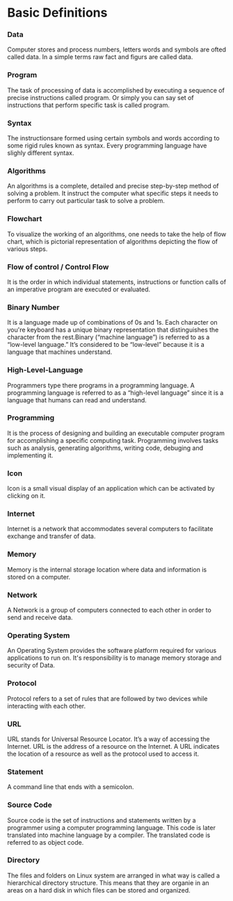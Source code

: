 # Basic Definitions

### Data 
Computer stores and process numbers, letters words and symbols are ofted called data. In a simple terms raw fact and figurs are called data.

### Program
The task of processing of data is accomplished by executing a sequence of precise instructions called program.
Or simply you can say set of instructions that perform specific task is called program.

### Syntax
The instructionsare formed using certain symbols and words according to some rigid rules known as syntax.
Every programming language have slighly different syntax.
### Algorithms
An algorithms is a complete, detailed and precise step-by-step method of solving a problem. It instruct the computer what specific steps it needs to perform to carry out particular task to solve a problem.

### Flowchart
To visualize the working of an algorithms, one needs to take the help of flow chart, which is pictorial representation of algorithms depicting the flow of various steps.

### Flow of control / Control Flow
It is the order in which individual statements, instructions or function calls of an imperative program are executed or evaluated. 

### Binary Number
It is a language made up of combinations of 0s and 1s. Each character on you're keyboard has a unique binary representation that distinguishes the character from the rest.Binary (“machine language”) is referred to as a “low-level language.” It’s considered to be “low-level” because it is a language that machines understand.

### High-Level-Language 
Programmers type there programs in a programming language.
A programming language is referred to as a “high-level language” since it is a language that humans can read and understand.

### Programming
It is the process of designing and building an executable computer program for accomplishing a specific computing task. Programming involves tasks such as analysis, generating algorithms, writing code, debuging and implementing it.


### Icon
Icon is a small visual display of an application which can be activated by clicking on it.

### Internet
Internet is a network that accommodates several computers to facilitate exchange and transfer of data.

### Memory
Memory is the internal storage location where data and information is stored on a computer.

### Network
A Network is a group of computers connected to each other in order to send and receive data.

### Operating System
An Operating System provides the software platform required for various applications to run on. It's responsibility is to manage memory storage and security of Data.


### Protocol
Protocol refers to a set of rules that are followed by two devices while interacting with each other.

### URL
URL stands for Universal Resource Locator. It’s a way of accessing the Internet. URL is the address of a resource on the Internet. A URL indicates the location of a resource as well as the protocol used to access it. 

### Statement
A command line that ends with a semicolon.

### Source Code
Source code is the set of instructions and statements written by a programmer using a computer programming language. This code is later translated into machine language by a compiler. The translated code is referred to as object code.

### Directory
The files and folders on Linux system are arranged in what way is called a hierarchical directory structure. This means that they are organie in an areas on a hard disk in which files can be stored and organized.
 
